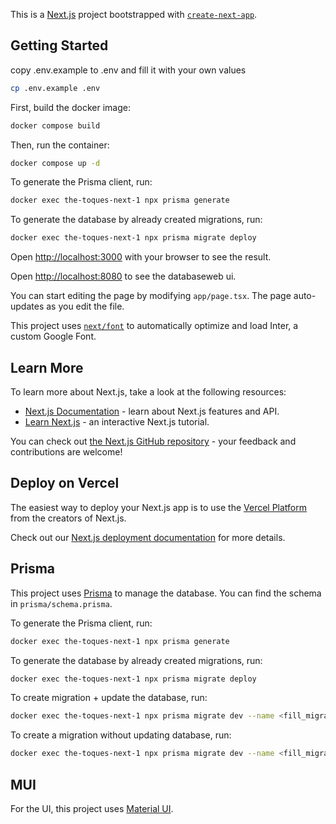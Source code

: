 This is a [Next.js](https://nextjs.org/) project bootstrapped with [`create-next-app`](https://github.com/vercel/next.js/tree/canary/packages/create-next-app).

## Getting Started

copy .env.example to .env and fill it with your own values
```bash
cp .env.example .env
```

First, build the docker image:
```bash
docker compose build
```
    
Then, run the container:
```bash
docker compose up -d
```

To generate the Prisma client, run:
```bash
docker exec the-toques-next-1 npx prisma generate
```

To generate the database by already created migrations, run:
```bash
docker exec the-toques-next-1 npx prisma migrate deploy
```

Open [http://localhost:3000](http://localhost:3000) with your browser to see the result.

Open [http://localhost:8080](http://localhost:8080) to see the databaseweb ui.

You can start editing the page by modifying `app/page.tsx`. The page auto-updates as you edit the file.

This project uses [`next/font`](https://nextjs.org/docs/basic-features/font-optimization) to automatically optimize and load Inter, a custom Google Font.

## Learn More

To learn more about Next.js, take a look at the following resources:

- [Next.js Documentation](https://nextjs.org/docs) - learn about Next.js features and API.
- [Learn Next.js](https://nextjs.org/learn) - an interactive Next.js tutorial.

You can check out [the Next.js GitHub repository](https://github.com/vercel/next.js/) - your feedback and contributions are welcome!

## Deploy on Vercel

The easiest way to deploy your Next.js app is to use the [Vercel Platform](https://vercel.com/new?utm_medium=default-template&filter=next.js&utm_source=create-next-app&utm_campaign=create-next-app-readme) from the creators of Next.js.

Check out our [Next.js deployment documentation](https://nextjs.org/docs/deployment) for more details.

## Prisma

This project uses [Prisma](https://www.prisma.io/) to manage the database. You can find the schema in `prisma/schema.prisma`.

To generate the Prisma client, run:
```bash
docker exec the-toques-next-1 npx prisma generate
```

To generate the database by already created migrations, run:
```bash
docker exec the-toques-next-1 npx prisma migrate deploy
```

To create migration + update the database, run:
```bash
docker exec the-toques-next-1 npx prisma migrate dev --name <fill_migration_name>
```

To create a migration without updating database, run:
```bash
docker exec the-toques-next-1 npx prisma migrate dev --name <fill_migration_name> --create-only
```

## MUI
For the UI, this project uses [Material UI](https://mui.com/).
